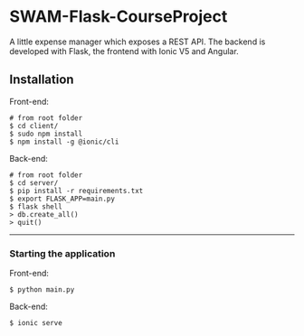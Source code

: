 # SWAM-Flask-CourseProject
A little expense manager which exposes a REST API. 
The backend is developed with Flask, the frontend with Ionic V5 and Angular.

## Installation
Front-end:
```
# from root folder
$ cd client/
$ sudo npm install
$ npm install -g @ionic/cli
```

Back-end:
```
# from root folder
$ cd server/
$ pip install -r requirements.txt
$ export FLASK_APP=main.py
$ flask shell
> db.create_all()
> quit()
```
---
### Starting the application
Front-end:
```
$ python main.py
```
Back-end:
```
$ ionic serve
```